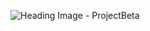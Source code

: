 ![Heading Image - ProjectBeta](https://github.com/AlphaLaser/ExML-Finals-ProjectBeta/blob/825931aceeda0722319b53d459bd65511422c630/Images/pb.png)

